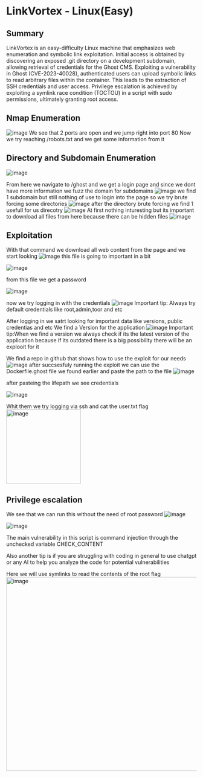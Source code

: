 # LinkVortex - Linux(Easy)
## Summary
LinkVortex is an easy-difficulty Linux machine that emphasizes web enumeration and symbolic link exploitation. Initial access is obtained by discovering an exposed .git directory on a development subdomain, allowing retrieval of credentials for the Ghost CMS. Exploiting a vulnerability in Ghost (CVE-2023-40028), authenticated users can upload symbolic links to read arbitrary files within the container. This leads to the extraction of SSH credentials and user access. Privilege escalation is achieved by exploiting a symlink race condition (TOCTOU) in a script with sudo permissions, ultimately granting root access.

## Nmap Enumeration
![image](https://github.com/user-attachments/assets/f362a459-5d90-4e64-923b-c0259167acce)
 We see that 2 ports are open and we jump right into port 80
 Now we try reaching /robots.txt and we get some information from it
 ## Directory and Subdomain Enumeration
![image](https://github.com/user-attachments/assets/73784f58-9a36-48ed-924f-622c7430a8c8)

From here we navigate to /ghost and we get a login page and since we dont have more information we fuzz the domain for subdomains
![image](https://github.com/user-attachments/assets/e1965c11-4928-45e5-859a-8ecdc2891281)
we find 1 subdomain but still nothing of use to login into the page so we try brute forcing some directories
![image](https://github.com/user-attachments/assets/5c428817-372b-4fb4-a002-0cac23eeefdc)
after the directory brute forcing we find 1 usefull for us direcotry
![image](https://github.com/user-attachments/assets/26f48134-4546-4306-80a7-6ac76a08ec25)
At first nothing inturesting but its important to download all files from here because there can be hidden files
![image](https://github.com/user-attachments/assets/1b5c03f7-8604-46d5-af5c-7b32f914e7bf)

## Exploitation

With that command we download all web content from the page and we start looking
![image](https://github.com/user-attachments/assets/add091a0-71b3-4c0f-86ac-3f4897b03f51)
this file is going to important in a bit

![image](https://github.com/user-attachments/assets/ed422f26-b45d-49a6-8e52-549cd1a45a56)

from this file we get a password

![image](https://github.com/user-attachments/assets/a949b60b-8fb7-476a-a585-42a3da2c97bc)

now we try logging in with the credentials
![image](https://github.com/user-attachments/assets/4fb2f393-6796-4de5-a1a4-7cf79b876697)
Important tip: Always try default credentials like root,admin,toor and etc

After logging in we satrt looking for important data like versions, public credentias and etc 
We find a Version for the application 
![image](https://github.com/user-attachments/assets/4e7b0ba8-dca9-48da-8259-aeeef251e55e)
Important tip:When we find a version we always check if its the latest version of the application because if its outdated there is a big possibility there will be an explooit for it 

We find a repo in github that shows how to use the exploit for our needs
![image](https://github.com/user-attachments/assets/646cd51a-4d44-4de2-90aa-76cfc680c5fe)
after succsesfuly running the exploit we can use the Dockerfile.ghost file we found earlier and paste the path to the file
![image](https://github.com/user-attachments/assets/da8c2c4b-d43c-4e7f-b8ac-f56ab0f66272)


after pasteing the lifepath we see credentials

![image](https://github.com/user-attachments/assets/f266e3be-ffb6-43af-bf4d-cbb7147e6639)

 Whit them we try logging via ssh and cat the user.txt flag
 <img width="197" alt="image" src="https://github.com/user-attachments/assets/bf9b9d6b-a719-480d-a0f3-1ba2f29a4eea" />
 ## Privilege escalation

 We see that we can run this without the need of root password
 ![image](https://github.com/user-attachments/assets/dcd6b9cf-beba-4dbe-99ca-db65e024a8a6)

 ![image](https://github.com/user-attachments/assets/31e483df-6ba4-4d68-9a78-be30963d08ad)

The main vulnerability in this script is command injection through the unchecked variable CHECK_CONTENT

Also another tip is if you are struggling with coding in general to use chatgpt or any AI to help you analyze the code for potential vulnerabilities 

Here we will use symlinks to read the contents of the root flag 
<img width="514" alt="image" src="https://github.com/user-attachments/assets/f4ebc07d-e5dc-46e1-8d89-0c628b9f9273" />


 















 
